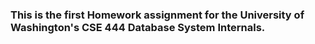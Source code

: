 ### This is the first Homework assignment for the University of Washington's CSE 444 Database System Internals.
